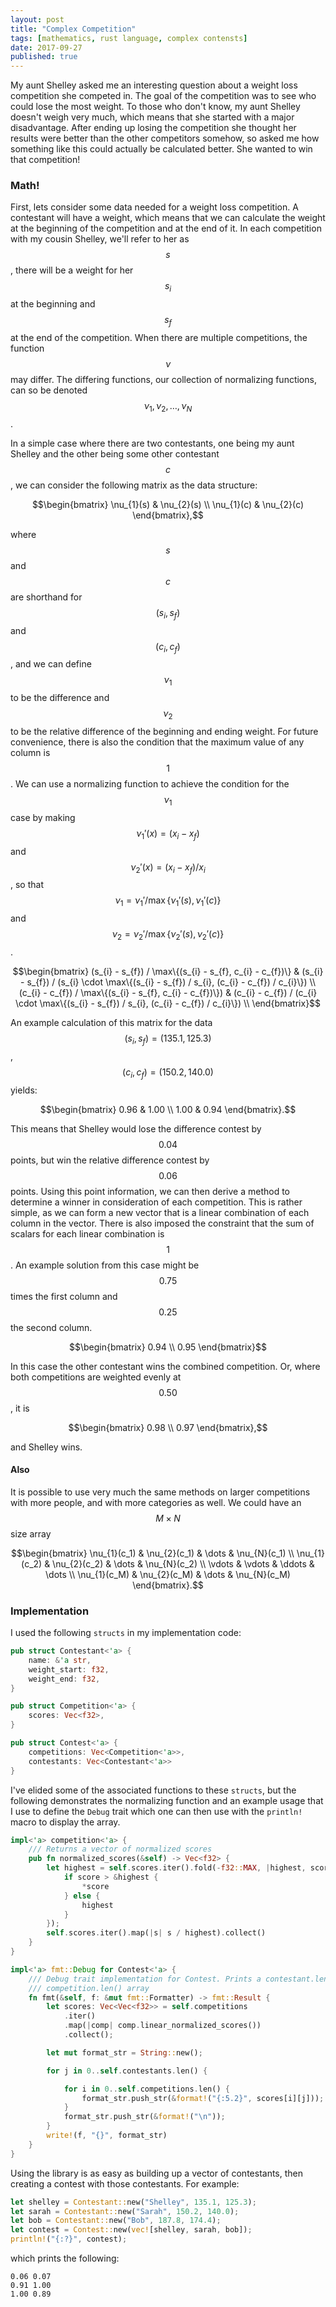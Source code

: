 ```yaml
---
layout: post
title: "Complex Competition"
tags: [mathematics, rust language, complex contensts]
date: 2017-09-27
published: true
---
```


My aunt Shelley asked me an interesting question about a weight loss competition
she competed in. The goal of the competition was to see who could lose the most
weight. To those who don't know, my aunt Shelley doesn't weigh very much, which
means that she started with a major disadvantage. After ending up losing the
competition she thought her results were better than the other competitors
somehow, so asked me how something like this could actually be calculated
better. She wanted to win that competition!

### Math!

First, lets consider some data needed for a weight loss competition. A
contestant will have a weight, which means that we can calculate the weight at
the beginning of the competition and at the end of it. In each competition with
my cousin Shelley, we'll refer to her as $$s$$, there will be a weight for her
$$s_{i}$$ at the beginning and $$s_{f}$$ at the end of the competition. When
there are multiple competitions, the function $$\nu$$ may differ. The differing
functions, our collection of normalizing functions, can so be denoted $$\nu_{1},
\nu_{2}, \dots, \nu_{N}$$.

In a simple case where there are two contestants, one being my aunt Shelley and
the other being some other contestant $$c$$, we can consider the following
matrix as the data structure:

$$\begin{bmatrix} 
\nu_{1}(s) & \nu_{2}(s) \\
\nu_{1}(c) & \nu_{2}(c)
\end{bmatrix},$$

where $$s$$ and $$c$$ are shorthand for $$(s_{i}, s_{f})$$ and $$(c_{i},
c_{f})$$, and we can define $$\nu_{1}$$ to be the difference and $$\nu_{2}$$ to
be the relative difference of the beginning and ending weight. For future
convenience, there is also the condition that the maximum value of any column is
$$1$$. We can use a normalizing function to achieve the condition for the
$$\nu_{1}$$ case by making $$\nu_{1}\prime(x) = (x_{i} - x_f)$$ and
$$\nu_{2}\prime(x) = (x_{i} - x_{f}) / x_{i}$$, so that $$\nu_{1} =
\nu_{1}\prime / \max\{\nu_{1}\prime(s), \nu_{1}\prime(c)\}$$ and $$\nu_{2} =
\nu_{2}\prime / \max\{\nu_{2}\prime(s), \nu_{2}\prime(c)\}$$.

$$\begin{bmatrix} 
(s_{i} - s_{f}) / \max\{(s_{i} - s_{f}, c_{i} - c_{f})\} &
(s_{i} - s_{f}) / (s_{i} \cdot \max\{(s_{i} - s_{f}) / s_{i}, (c_{i} - c_{f}) / c_{i}\}) \\
(c_{i} - c_{f}) / \max\{(s_{i} - s_{f}, c_{i} - c_{f})\}) &
(c_{i} - c_{f}) / (c_{i} \cdot \max\{(s_{i} - s_{f}) / s_{i}, (c_{i} - c_{f}) / c_{i}\}) \\
\end{bmatrix}$$

An example calculation of this matrix for the data $$(s_{i}, s_{f}) = (135.1,
125.3)$$, $$(c_{i}, c_{f}) = (150.2, 140.0)$$ yields:

$$\begin{bmatrix} 
0.96 & 1.00 \\
1.00 & 0.94
\end{bmatrix}.$$

This means that Shelley would lose the difference contest by $$0.04$$ points,
but win the relative difference contest by $$0.06$$ points. Using this point
information, we can then derive a method to determine a winner in consideration
of each competition. This is rather simple, as we can form a new vector that is
a linear combination of each column in the vector. There is also imposed the
constraint that the sum of scalars for each linear combination is $$1$$. An
example solution from this case might be $$0.75$$ times the first column and
$$0.25$$ the second column.

$$\begin{bmatrix} 
0.94 \\
0.95
\end{bmatrix}$$

In this case the other contestant wins the combined competition. Or, where both
competitions are weighted evenly at $$0.50$$, it is 

$$\begin{bmatrix} 
0.98 \\
0.97
\end{bmatrix},$$

and Shelley wins.

#### Also

It is possible to use very much the same methods on larger competitions with
more people, and with more categories as well. We could have an $$M \times N$$
size array

$$\begin{bmatrix} 
\nu_{1}(c_1) & \nu_{2}(c_1) & \dots & \nu_{N}(c_1) \\
\nu_{1}(c_2) & \nu_{2}(c_2) & \dots & \nu_{N}(c_2) \\
\vdots & \vdots & \ddots & \dots  \\
\nu_{1}(c_M) & \nu_{2}(c_M) & \dots & \nu_{N}(c_M)
\end{bmatrix}.$$

### Implementation

I used the following `structs` in my implementation code:

```rust
pub struct Contestant<'a> {
    name: &'a str,
    weight_start: f32,
    weight_end: f32,
}

pub struct Competition<'a> {
    scores: Vec<f32>,
}

pub struct Contest<'a> {
    competitions: Vec<Competition<'a>>,
    contestants: Vec<Contestant<'a>>
}
```

I've elided some of the associated functions to these `structs`, but the
following demonstrates the normalizing function and an example usage that I use
to define the `Debug` trait which one can then use with the `println!` macro to
display the array.

```rust
impl<'a> competition<'a> {
    /// Returns a vector of normalized scores
    pub fn normalized_scores(&self) -> Vec<f32> {
        let highest = self.scores.iter().fold(-f32::MAX, |highest, score| {
            if score > &highest {
                *score
            } else {
                highest
            }
        });
        self.scores.iter().map(|s| s / highest).collect()
    }
}

impl<'a> fmt::Debug for Contest<'a> {
    /// Debug trait implementation for Contest. Prints a contestant.len() by
    /// competition.len() array
    fn fmt(&self, f: &mut fmt::Formatter) -> fmt::Result {
        let scores: Vec<Vec<f32>> = self.competitions
            .iter()
            .map(|comp| comp.linear_normalized_scores())
            .collect();

        let mut format_str = String::new();

        for j in 0..self.contestants.len() {

            for i in 0..self.competitions.len() {
                format_str.push_str(&format!("{:5.2}", scores[i][j]));
            }
            format_str.push_str(&format!("\n"));
        }
        write!(f, "{}", format_str)
    }
}
```

Using the library is as easy as building up a vector of contestants, then
creating a contest with those contestants. For example:

```rust
let shelley = Contestant::new("Shelley", 135.1, 125.3);
let sarah = Contestant::new("Sarah", 150.2, 140.0);
let bob = Contestant::new("Bob", 187.8, 174.4);
let contest = Contest::new(vec![shelley, sarah, bob]);
println!("{:?}", contest);
```

which prints the following:

```
0.06 0.07
0.91 1.00
1.00 0.89
```
